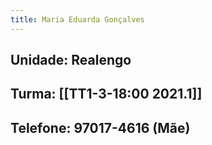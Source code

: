 ```yaml
---
title: Maria Eduarda Gonçalves
---
```


## Unidade: Realengo
## Turma: [[TT1-3-18:00 2021.1]]
## Telefone: 97017-4616 (Mãe)
